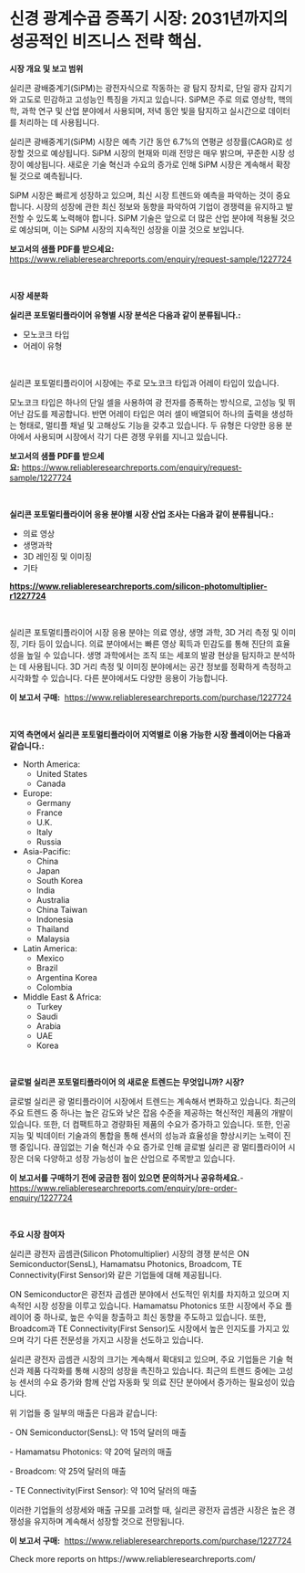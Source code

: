 <p><h1>신경 광계수곱 증폭기 시장: 2031년까지의 성공적인 비즈니스 전략 핵심.</h1></p><p><strong>시장 개요 및 보고 범위</strong></p>
<p><p>실리콘 광배중계기(SiPM)는 광전자식으로 작동하는 광 탐지 장치로, 단일 광자 감지기와 고도로 민감하고 고성능인 특징을 가지고 있습니다. SiPM은 주로 의료 영상학, 핵의학, 과학 연구 및 산업 분야에서 사용되며, 저녁 동안 빛을 탐지하고 실시간으로 데이터를 처리하는 데 사용됩니다.</p><p>실리콘 광배중계기(SiPM) 시장은 예측 기간 동안 6.7%의 연평균 성장률(CAGR)로 성장할 것으로 예상됩니다. SiPM 시장의 현재와 미래 전망은 매우 밝으며, 꾸준한 시장 성장이 예상됩니다. 새로운 기술 혁신과 수요의 증가로 인해 SiPM 시장은 계속해서 확장될 것으로 예측됩니다.</p><p>SiPM 시장은 빠르게 성장하고 있으며, 최신 시장 트렌드와 예측을 파악하는 것이 중요합니다. 시장의 성장에 관한 최신 정보와 동향을 파악하여 기업이 경쟁력을 유지하고 발전할 수 있도록 노력해야 합니다. SiPM 기술은 앞으로 더 많은 산업 분야에 적용될 것으로 예상되며, 이는 SiPM 시장의 지속적인 성장을 이끌 것으로 보입니다.</p></p>
<p><strong>보고서의 샘플 PDF를 받으세요:</strong> <a href="https://www.reliableresearchreports.com/enquiry/request-sample/1227724">https://www.reliableresearchreports.com/enquiry/request-sample/1227724</a></p>
<p>&nbsp;</p>
<p><strong>시장 세분화</strong></p>
<p><strong>실리콘 포토멀티플라이어 유형별 시장 분석은 다음과 같이 분류됩니다.:</strong></p>
<p><ul><li>모노코크 타입</li><li>어레이 유형</li></ul></p>
<p>&nbsp;</p>
<p><p>실리콘 포토멀티플라이어 시장에는 주로 모노코크 타입과 어레이 타입이 있습니다. </p><p>모노코크 타입은 하나의 단일 셀을 사용하여 광 전자를 증폭하는 방식으로, 고성능 및 뛰어난 감도를 제공합니다. 반면 어레이 타입은 여러 셀이 배열되어 하나의 출력을 생성하는 형태로, 멀티플 채널 및 고해상도 기능을 갖추고 있습니다. 두 유형은 다양한 응용 분야에서 사용되며 시장에서 각기 다른 경쟁 우위를 지니고 있습니다.</p></p>
<p><strong>보고서의 샘플 PDF를 받으세요:</strong>&nbsp;<a href="https://www.reliableresearchreports.com/enquiry/request-sample/1227724">https://www.reliableresearchreports.com/enquiry/request-sample/1227724</a></p>
<p>&nbsp;</p>
<p><strong> 실리콘 포토멀티플라이어 응용 분야별 시장 산업 조사는 다음과 같이 분류됩니다.:</strong></p>
<p><ul><li>의료 영상</li><li>생명과학</li><li>3D 레인징 및 이미징</li><li>기타</li></ul></p>
<p><strong><a href="https://www.reliableresearchreports.com/silicon-photomultiplier-r1227724">https://www.reliableresearchreports.com/silicon-photomultiplier-r1227724</a></strong></p>
<p>&nbsp;</p>
<p><p>실리콘 포토멀티플라이어 시장 응용 분야는 의료 영상, 생명 과학, 3D 거리 측정 및 이미징, 기타 등이 있습니다. 의료 분야에서는 빠른 영상 획득과 민감도를 통해 진단의 효율성을 높일 수 있습니다. 생명 과학에서는 조직 또는 세포의 발광 현상을 탐지하고 분석하는 데 사용됩니다. 3D 거리 측정 및 이미징 분야에서는 공간 정보를 정확하게 측정하고 시각화할 수 있습니다. 다른 분야에서도 다양한 응용이 가능합니다.</p></p>
<p><strong>이 보고서 구매:</strong>&nbsp; <a href="https://www.reliableresearchreports.com/purchase/1227724">https://www.reliableresearchreports.com/purchase/1227724</a></p>
<p>&nbsp;</p>
<p><strong>지역 측면에서 실리콘 포토멀티플라이어 지역별로 이용 가능한 시장 플레이어는 다음과 같습니다.:</strong></p>
<p><ul>
    <li>
        North America:
        <ul>
            <li>United States</li>
            <li>Canada</li>
        </ul>
    </li>
    <li>
        Europe:
        <ul>
            <li>Germany</li>
            <li>France</li>
            <li>U.K.</li>
            <li>Italy</li>
            <li>Russia</li>
        </ul>
    </li>
    <li>
        Asia-Pacific:
        <ul>
            <li>China</li>
            <li>Japan</li>
            <li>South Korea</li>
            <li>India</li>
            <li>Australia</li>
            <li>China Taiwan</li>
            <li>Indonesia</li>
            <li>Thailand</li>
            <li>Malaysia</li>
        </ul>
    </li>
    <li>
        Latin America:
        <ul>
            <li>Mexico</li>
            <li>Brazil</li>
            <li>Argentina Korea</li>
            <li>Colombia</li>
        </ul>
    </li>
    <li>
        Middle East & Africa:
        <ul>
            <li>Turkey</li>
            <li>Saudi</li>
            <li>Arabia</li>
            <li>UAE</li>
            <li>Korea</li>
        </ul>
    </li>
    </ul></p>
<p>&nbsp;</p>
<p><strong>글로벌 실리콘 포토멀티플라이어 의 새로운 트렌드는 무엇입니까? 시장?</strong></p>
<p><p>글로벌 실리콘 광 멀티플라이어 시장에서 트렌드는 계속해서 변화하고 있습니다. 최근의 주요 트렌드 중 하나는 높은 감도와 낮은 잡음 수준을 제공하는 혁신적인 제품의 개발이 있습니다. 또한, 더 컴팩트하고 경량화된 제품의 수요가 증가하고 있습니다. 또한, 인공 지능 및 빅데이터 기술과의 통합을 통해 센서의 성능과 효율성을 향상시키는 노력이 진행 중입니다. 끊임없는 기술 혁신과 수요 증가로 인해 글로벌 실리콘 광 멀티플라이어 시장은 더욱 다양하고 성장 가능성이 높은 산업으로 주목받고 있습니다.</p></p>
<p><strong>이 보고서를 구매하기 전에 궁금한 점이 있으면 문의하거나 공유하세요.</strong>- <a href="https://www.reliableresearchreports.com/enquiry/pre-order-enquiry/1227724">https://www.reliableresearchreports.com/enquiry/pre-order-enquiry/1227724</a></p>
<p>&nbsp;</p>
<p><strong>주요 시장 참여자</strong></p>
<p><p>실리콘 광전자 곱셈관(Silicon Photomultiplier) 시장의 경쟁 분석은 ON Semiconductor(SensL), Hamamatsu Photonics, Broadcom, TE Connectivity(First Sensor)와 같은 기업들에 대해 제공됩니다.</p><p>ON Semiconductor은 광전자 곱셈관 분야에서 선도적인 위치를 차지하고 있으며 지속적인 시장 성장을 이루고 있습니다. Hamamatsu Photonics 또한 시장에서 주요 플레이어 중 하나로, 높은 수익을 창출하고 최신 동향을 주도하고 있습니다. 또한, Broadcom과 TE Connectivity(First Sensor)도 시장에서 높은 인지도를 가지고 있으며 각기 다른 전문성을 가지고 시장을 선도하고 있습니다.</p><p>실리콘 광전자 곱셈관 시장의 크기는 계속해서 확대되고 있으며, 주요 기업들은 기술 혁신과 제품 다각화를 통해 시장의 성장을 촉진하고 있습니다. 최근의 트렌드 중에는 고성능 센서의 수요 증가와 함께 산업 자동화 및 의료 진단 분야에서 증가하는 필요성이 있습니다.</p><p>위 기업들 중 일부의 매출은 다음과 같습니다:</p><p>- ON Semiconductor(SensL): 약 15억 달러의 매출</p><p>- Hamamatsu Photonics: 약 20억 달러의 매출</p><p>- Broadcom: 약 25억 달러의 매출</p><p>- TE Connectivity(First Sensor): 약 10억 달러의 매출</p><p>이러한 기업들의 성장세와 매출 규모를 고려할 때, 실리콘 광전자 곱셈관 시장은 높은 경쟁성을 유지하며 계속해서 성장할 것으로 전망됩니다.</p></p>
<p><strong>이 보고서 구매:</strong>&nbsp;&nbsp;<a href="https://www.reliableresearchreports.com/purchase/1227724">https://www.reliableresearchreports.com/purchase/1227724</a></p>
<p>Check more reports on https://www.reliableresearchreports.com/</p>